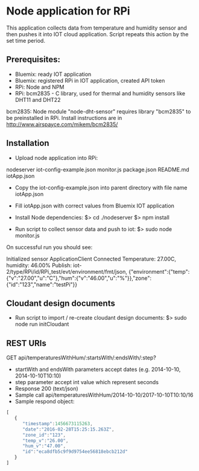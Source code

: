 # Node application for RPi

This application collects data from temperature and humidity sensor and then pushes it into IOT cloud application.
Script repeats this action by the set time period.

## Prerequisites:

* Bluemix: ready IOT application
* Bluemix: registered RPi in IOT application, created API token
* RPi: Node and NPM
* RPi: bcm2835 - C library, used for thermal and humidity sensors like DHT11 and DHT22

bcm2835: Node module "node-dht-sensor" requires library "bcm2835" to be preinstalled in RPi.
Install instructions are in http://www.airspayce.com/mikem/bcm2835/

## Installation

* Upload node application into RPi:

nodeserver
    iot-config-example.json
    monitor.js
    package.json
    README.md
iotApp.json

* Copy the iot-config-example.json into parent directory with file name iotApp.json
* Fill iotApp.json with correct values from Bluemix IOT application
* Install Node dependencies:
$> cd ./nodeserver
$> npm install

* Run script to collect sensor data and push to iot:
$> sudo node monitor.js

On successful run you should see:

Initialized sensor
ApplicationClient Connected
Temperature: 27.00C, humidity: 46.00%
Publish: iot-2/type/RPi/id/RPi_test/evt/environment/fmt/json, {"environment":{"temp":{"v":"27.00","u":"C"},"hum":{"v":"46.00","u":"%"}},"zone":{"id":"123","name":"testPi"}}

## Cloudant design documents

* Run script to import / re-create cloudant design documents:
$> sudo node run initCloudant

## REST URIs

GET api/temperaturesWithHum/:startsWith/:endsWith/:step?
* startWith and endsWith parameters accept dates (e.g. 2014-10-10, 2014-10-10T10:10)
* step parameter accept int value which represent seconds
* Response 200 (text/json)
* Sample call
  api/temperaturesWithHum/2014-10-10/2017-10-10T10:10/16
* Sample respond object:
```javascript
[  
   {  
      "timestamp":1456673115263,
      "date":"2016-02-28T15:25:15.263Z",
      "zone_id":"123",
      "temp_v":"26.00",
      "hum_v":"47.00",
      "id":"eca8dfb5c9f9d9754ee56818ebcb212d"
   }
]
```
